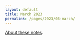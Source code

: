 ```yaml
---
layout: default
title: March 2023
permalink: /pages/2023/03-march/
---
```


[About these notes](https://github.com/tinalexander/notes).
